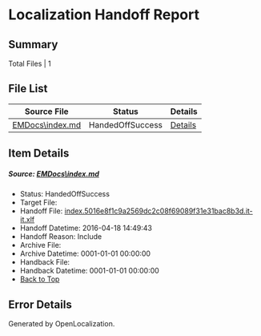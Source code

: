 # <a name='report-top'></a> Localization Handoff Report

## Summary
 Total Files | 1

## File List
 Source File | Status | Details 
 ----------- | ------ | ------- 
 [EMDocs\index.md](https://github.com/Microsoft/EMDocs-pr/blob/9d982691bcc935854a3f745d8cd5ad5dc21d5cbf/EMDocs/index.md) | HandedOffSuccess | [Details](#df5174c565f2607d0d3c6e72193a65fb4d0d9ed261)

## Item Details
##### <a name='df5174c565f2607d0d3c6e72193a65fb4d0d9ed261'></a> Source: [EMDocs\index.md](https://github.com/Microsoft/EMDocs-pr/blob/9d982691bcc935854a3f745d8cd5ad5dc21d5cbf/EMDocs/index.md)
* Status: HandedOffSuccess
* Target File: 
* Handoff File: [index.5016e8f1c9a2569dc2c08f69089f31e31bac8b3d.it-it.xlf](https://github.com/Microsoft/EM.handoff/blob/8969d16b532a2db641a28946e410f6518714fddc/ol-handoff/Microsoft/EMDocs-pr.it-it/master/index.5016e8f1c9a2569dc2c08f69089f31e31bac8b3d.it-it.xlf)
* Handoff Datetime: 2016-04-18 14:49:43
* Handoff Reason: Include
* Archive File: 
* Archive Datetime: 0001-01-01 00:00:00
* Handback File: 
* Handback Datetime: 0001-01-01 00:00:00
* [Back to Top](#report-top)


## Error Details

Generated by OpenLocalization.

